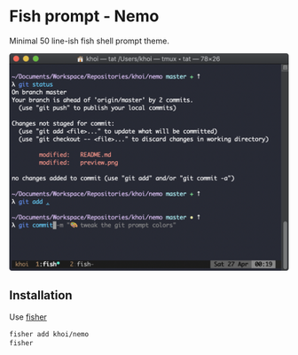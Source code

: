 # Fish prompt - Nemo

Minimal 50 line-ish fish shell prompt theme.

![preview](./preview.png)

## Installation

Use [fisher](https://github.com/jorgebucaran/fisher)

```bash
fisher add khoi/nemo
fisher
```

